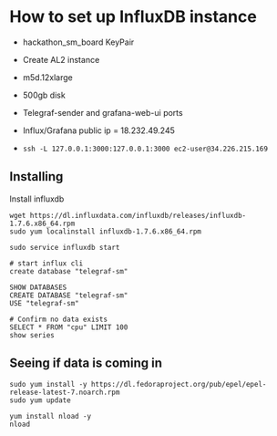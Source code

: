 # How to set up InfluxDB instance

- hackathon_sm_board KeyPair

 - Create AL2 instance
 - m5d.12xlarge
 - 500gb disk
 - Telegraf-sender and grafana-web-ui ports
 
 
 - Influx/Grafana public ip = 18.232.49.245
 
 - `ssh -L 127.0.0.1:3000:127.0.0.1:3000 ec2-user@34.226.215.169`

## Installing

Install influxdb 
```
wget https://dl.influxdata.com/influxdb/releases/influxdb-1.7.6.x86_64.rpm
sudo yum localinstall influxdb-1.7.6.x86_64.rpm

sudo service influxdb start

# start influx cli
create database "telegraf-sm"
```
 

```
SHOW DATABASES
CREATE DATABASE "telegraf-sm"
USE "telegraf-sm"

# Confirm no data exists
SELECT * FROM "cpu" LIMIT 100
show series
```

## Seeing if data is coming in

```
sudo yum install -y https://dl.fedoraproject.org/pub/epel/epel-release-latest-7.noarch.rpm
sudo yum update

yum install nload -y
nload
```